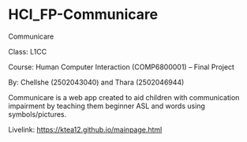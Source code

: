 # HCI_FP-Communicare
Communicare

Class: L1CC

Course: Human Computer Interaction (COMP6800001) – Final Project

By: Chellshe (2502043040) and Thara (2502046944)

Communicare is a web app created to aid children with communication impairment by teaching them beginner ASL and words using symbols/pictures.

Livelink: https://ktea12.github.io/mainpage.html
